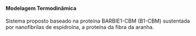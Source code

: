 #### Modelagem Termodinâmica

Sistema proposto baseado na proteína BARBIE1-CBM (B1-CBM) sustentada por nanofibrilas de espidroína, a proteína da fibra da aranha.